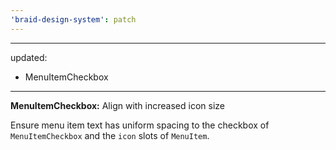 ```yaml
---
'braid-design-system': patch
---
```


---
updated:
  - MenuItemCheckbox
---

**MenuItemCheckbox:** Align with increased icon size

Ensure menu item text has uniform spacing to the checkbox of `MenuItemCheckbox` and the `icon` slots of `MenuItem`.
